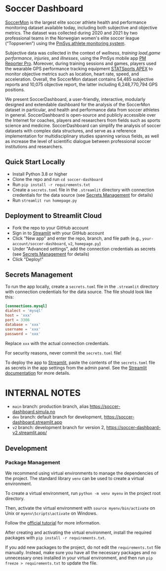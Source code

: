 # Soccer Dashboard

[SoccerMon](https://osf.io/uryz9/) is the largest elite soccer athlete health and performance monitoring dataset available today, including both subjective and objective metrics. The dataset was collected during 2020 and 2021 by two professional teams in the Norwegian women's elite soccer league (“Toppserien”) using the [PmSys athlete monitoring system](https://forzasys.com/pmSys.html).

Subjective data was collected in the context of _wellness_, _training load_,_game performance_, _injuries_, and _illnesses_, using the PmSys mobile app [PM Reporter Pro](https://play.google.com/store/apps/details?id=com.forzasys.pmsys&hl=en&gl=US&pli=1). Moreover, during training sessions and games, players used the wearable GPS performance tracking equipment [STATSports APEX](https://eu.shop.statsports.com/products/apex-athlete-series) to monitor objective metrics such as location, heart rate, speed, and acceleration. Overall, the SoccerMon dataset contains 54,485 subjective reports and 10,075 objective report, the latter including 6,248,770,794 GPS positions.

We present SoccerDashboard, a user-friendly, interactive, modularly designed and extendable dashboard for the analysis of the SoccerMon dataset in particular, and health and performance data from soccer athletes in general. SoccerDashboard is open-source and publicly accessible over the Internet for coaches, players and researchers from fields such as sports science and medicine. SoccerDashboard can simplify the analysis of soccer datasets with complex data structures, and serve as a reference implementation for multidisciplinary studies spanning various fields, as well as increase the level of scientific dialogue between professional soccer institutions and researchers.

## Quick Start Locally

- Install Python 3.8 or higher
- Clone the repo and run `cd soccer-dashboard`
- Run `pip install -r requirements.txt`
- Create a `secrets.toml` file in the `.streamlit` directory with connection credentials for the data source (see [Secrets Management](#secrets-management) for details)
- Run `streamlit run homepage.py`

## Deployment to Streamlit Cloud

- Fork the repo to your GitHub account
- Sign in to [Streamlit](https://share.streamlit.io/) with your GitHub account
- Click "New app" and enter the repo, branch, and file path (e.g., `your-account/soccer-dashboard`, `v2`, `homepage.py`)
- Under "Advanced settings", add the connection credentials as secrets (see [Secrets Management](#secrets-management) for details)
- Click "Deploy!"

## Secrets Management

To run the app locally, create a `secrets.toml` file in the `.streamlit` directory with connection credentials for the data source. The file should look like this:

```toml
[connections.mysql]
dialect = 'mysql'
host = 'xxx'
port = 3306
database = 'xxx'
username = 'xxx'
password = 'xxx'
```

Replace `xxx` with the actual connection credentials.

For security reasons, never commit the `secrets.toml` file!

To deploy the app to [Streamlit](https://share.streamlit.io/), paste the contents of the `secrets.toml` file as secrets in the app settings from the admin panel. See the [Streamlit documentation](https://docs.streamlit.io/streamlit-community-cloud/deploy-your-app/secrets-management) for more details.

# INTERNAL NOTES

- `main` branch: production branch, alias https://soccer-dashboard.simula.no
- `dev` branch: default branch for development, https://soccer-dashboard.streamlit.app
- `v2` branch: development branch for version 2, https://soccer-dashboard-v2.streamlit.app/

## Development

### Package Management

We recommend using virtual environments to manage the dependencies of the project. The standard library `venv` can be used to create a virtual environment.

To create a virtual environment, run `python -m venv myenv` in the project root directory.

Then, activate the virtual environment with `source myenv/bin/activate` on Unix or `myenv\Scripts\activate` on Windows.

Follow the [official tutorial](https://docs.python.org/3/tutorial/venv.html) for more information.

After creating and activating the virtual environment, install the required packages with `pip install -r requirements.txt`.

If you add new packages to the project, do not edit the `requirements.txt` file manually. Instead, make sure you have all the necessary packages and no unnecessary ones installed in your virtual environment, and then run `pip freeze > requirements.txt` to update the file.
